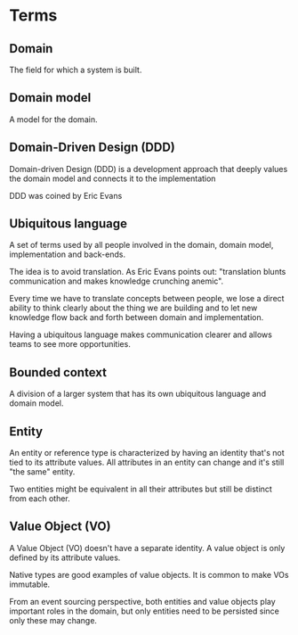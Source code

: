 # Terms

## Domain

The field for which a system is built.

## Domain model

A model for the domain.

## Domain-Driven Design \(DDD\)

Domain-driven Design \(DDD\) is a development approach that deeply values the domain model and connects it to the implementation

DDD was coined by Eric Evans

## Ubiquitous language

A set of terms used by all people involved in the domain, domain model, implementation and back-ends.

The idea is to avoid translation. As Eric Evans points out: "translation blunts communication and makes knowledge crunching anemic".

Every time we have to translate concepts between people, we lose a direct ability to think clearly about the thing we are building and to let new knowledge flow back and forth between domain and implementation.

Having a ubiquitous language makes communication clearer and allows teams to see more opportunities.

## Bounded context

A division of a larger system that has its own ubiquitous language and domain model.

## Entity

An entity or reference type is characterized by having an identity that's not tied to its attribute values. All attributes in an entity can change and it's still "the same" entity.

Two entities might be equivalent in all their attributes but still be distinct from each other.

## Value Object \(VO\)

A Value Object \(VO\) doesn't have a separate identity. A value object is only defined by its attribute values.

Native types are good examples of value objects. It is common to make VOs immutable.

From an event sourcing perspective, both entities and value objects play important roles in the domain, but only entities need to be persisted since only these may change.

